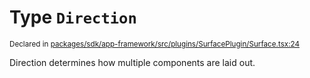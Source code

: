 # Type `Direction`
<sub>Declared in [packages/sdk/app-framework/src/plugins/SurfacePlugin/Surface.tsx:24](https://github.com/dxos/dxos/blob/ee0bfefcb/packages/sdk/app-framework/src/plugins/SurfacePlugin/Surface.tsx#L24)</sub>


Direction determines how multiple components are laid out.



